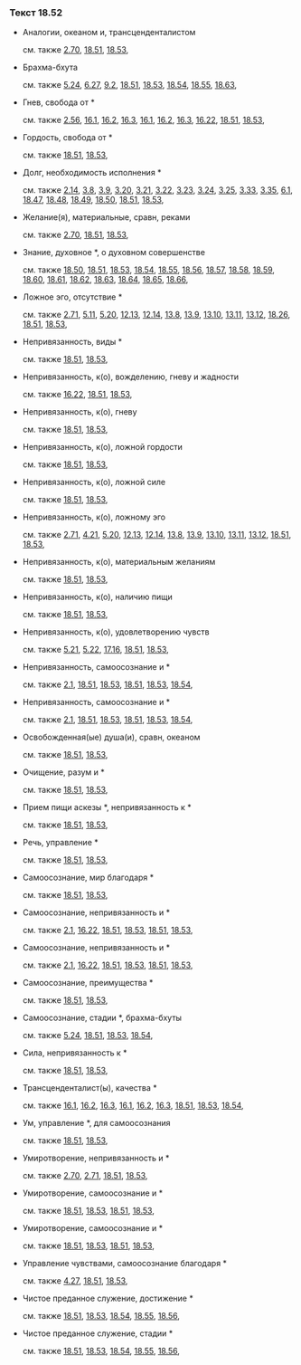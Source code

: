 ### Текст 18.52
	
- Аналогии, океаном и, трансценденталистом

	см. также  [2.70](../02/0270.md),  [18.51](../18/1851.md),  [18.53](../18/1853.md), 
	
- Брахма-бхута

	см. также  [5.24](../05/0524.md),  [6.27](../06/0627.md),  [9.2](../09/0902.md),  [18.51](../18/1851.md),  [18.53](../18/1853.md),  [18.54](../18/1854.md),  [18.55](../18/1855.md),  [18.63](../18/1863.md), 
	
- Гнев, свобода от *

	см. также  [2.56](../02/0256.md),  [16.1](../16/1601.md),  [16.2](../16/1602.md),  [16.3](../16/1603.md),  [16.1](../16/1601.md),  [16.2](../16/1602.md),  [16.3](../16/1603.md),  [16.22](../16/1622.md),  [18.51](../18/1851.md),  [18.53](../18/1853.md), 
	
- Гордость, свобода от *

	см. также  [18.51](../18/1851.md),  [18.53](../18/1853.md), 
	
- Долг, необходимость исполнения *

	см. также  [2.14](../02/0214.md),  [3.8](../03/0308.md),  [3.9](../03/0309.md),  [3.20](../03/0320.md),  [3.21](../03/0321.md),  [3.22](../03/0322.md),  [3.23](../03/0323.md),  [3.24](../03/0324.md),  [3.25](../03/0325.md),  [3.33](../03/0333.md),  [3.35](../03/0335.md),  [6.1](../06/0601.md),  [18.47](../18/1847.md),  [18.48](../18/1848.md),  [18.49](../18/1849.md),  [18.50](../18/1850.md),  [18.51](../18/1851.md),  [18.53](../18/1853.md), 
	
- Желание(я), материальные, сравн, реками

	см. также  [2.70](../02/0270.md),  [18.51](../18/1851.md),  [18.53](../18/1853.md), 
	
- Знание, духовное *, о духовном совершенстве

	см. также  [18.50](../18/1850.md),  [18.51](../18/1851.md),  [18.53](../18/1853.md),  [18.54](../18/1854.md),  [18.55](../18/1855.md),  [18.56](../18/1856.md),  [18.57](../18/1857.md),  [18.58](../18/1858.md),  [18.59](../18/1859.md),  [18.60](../18/1860.md),  [18.61](../18/1861.md),  [18.62](../18/1862.md),  [18.63](../18/1863.md),  [18.64](../18/1864.md),  [18.65](../18/1865.md),  [18.66](../18/1866.md), 
	
- Ложное эго, отсутствие *

	см. также  [2.71](../02/0271.md),  [5.11](../05/0511.md),  [5.20](../05/0520.md),  [12.13](../12/1213.md),  [12.14](../12/1214.md),  [13.8](../13/1308.md),  [13.9](../13/1309.md),  [13.10](../13/1310.md),  [13.11](../13/1311.md),  [13.12](../13/1312.md),  [18.26](../18/1826.md),  [18.51](../18/1851.md),  [18.53](../18/1853.md), 
	
- Непривязанность, виды *

	см. также  [18.51](../18/1851.md),  [18.53](../18/1853.md), 
	
- Непривязанность, к(о), вожделению, гневу и жадности

	см. также  [16.22](../16/1622.md),  [18.51](../18/1851.md),  [18.53](../18/1853.md), 
	
- Непривязанность, к(о), гневу

	см. также  [18.51](../18/1851.md),  [18.53](../18/1853.md), 
	
- Непривязанность, к(о), ложной гордости

	см. также  [18.51](../18/1851.md),  [18.53](../18/1853.md), 
	
- Непривязанность, к(о), ложной силе

	см. также  [18.51](../18/1851.md),  [18.53](../18/1853.md), 
	
- Непривязанность, к(о), ложному эго

	см. также  [2.71](../02/0271.md),  [4.21](../04/0421.md),  [5.20](../05/0520.md),  [12.13](../12/1213.md),  [12.14](../12/1214.md),  [13.8](../13/1308.md),  [13.9](../13/1309.md),  [13.10](../13/1310.md),  [13.11](../13/1311.md),  [13.12](../13/1312.md),  [18.51](../18/1851.md),  [18.53](../18/1853.md), 
	
- Непривязанность, к(о), материальным желаниям

	см. также  [18.51](../18/1851.md),  [18.53](../18/1853.md), 
	
- Непривязанность, к(о), наличию пищи

	см. также  [18.51](../18/1851.md),  [18.53](../18/1853.md), 
	
- Непривязанность, к(о), удовлетворению чувств

	см. также  [5.21](../05/0521.md),  [5.22](../05/0522.md),  [17.16](../17/1716.md),  [18.51](../18/1851.md),  [18.53](../18/1853.md), 
	
- Непривязанность, самоосознание и *

	см. также  [2.1](../02/0201.md),  [18.51](../18/1851.md),  [18.53](../18/1853.md),  [18.51](../18/1851.md),  [18.53](../18/1853.md),  [18.54](../18/1854.md), 
	
- Непривязанность, самоосознание и *

	см. также  [2.1](../02/0201.md),  [18.51](../18/1851.md),  [18.53](../18/1853.md),  [18.51](../18/1851.md),  [18.53](../18/1853.md),  [18.54](../18/1854.md), 
	
- Освобожденная(ые) душа(и), сравн, океаном

	см. также  [18.51](../18/1851.md),  [18.53](../18/1853.md), 
	
- Очищение, разум и *

	см. также  [18.51](../18/1851.md),  [18.53](../18/1853.md), 
	
- Прием пищи аскезы *, непривязанность к *

	см. также  [18.51](../18/1851.md),  [18.53](../18/1853.md), 
	
- Речь, управление *

	см. также  [18.51](../18/1851.md),  [18.53](../18/1853.md), 
	
- Самоосознание, мир благодаря *

	см. также  [18.51](../18/1851.md),  [18.53](../18/1853.md), 
	
- Самоосознание, непривязанность и *

	см. также  [2.1](../02/0201.md),  [16.22](../16/1622.md),  [18.51](../18/1851.md),  [18.53](../18/1853.md),  [18.51](../18/1851.md),  [18.53](../18/1853.md), 
	
- Самоосознание, непривязанность и *

	см. также  [2.1](../02/0201.md),  [16.22](../16/1622.md),  [18.51](../18/1851.md),  [18.53](../18/1853.md),  [18.51](../18/1851.md),  [18.53](../18/1853.md), 
	
- Самоосознание, преимущества *

	см. также  [18.51](../18/1851.md),  [18.53](../18/1853.md), 
	
- Самоосознание, стадии *, брахма-бхуты

	см. также  [5.24](../05/0524.md),  [18.51](../18/1851.md),  [18.53](../18/1853.md),  [18.54](../18/1854.md), 
	
- Сила, непривязанность к *

	см. также  [18.51](../18/1851.md),  [18.53](../18/1853.md), 
	
- Трансценденталист(ы), качества *

	см. также  [16.1](../16/1601.md),  [16.2](../16/1602.md),  [16.3](../16/1603.md),  [16.1](../16/1601.md),  [16.2](../16/1602.md),  [16.3](../16/1603.md),  [18.51](../18/1851.md),  [18.53](../18/1853.md),  [18.54](../18/1854.md), 
	
- Ум, управление *, для самоосознания

	см. также  [18.51](../18/1851.md),  [18.53](../18/1853.md), 
	
- Умиротворение, непривязанность и *

	см. также  [2.70](../02/0270.md),  [2.71](../02/0271.md),  [18.51](../18/1851.md),  [18.53](../18/1853.md), 
	
- Умиротворение, самоосознание и *

	см. также  [18.51](../18/1851.md),  [18.53](../18/1853.md),  [18.51](../18/1851.md),  [18.53](../18/1853.md), 
	
- Умиротворение, самоосознание и *

	см. также  [18.51](../18/1851.md),  [18.53](../18/1853.md),  [18.51](../18/1851.md),  [18.53](../18/1853.md), 
	
- Управление чувствами, самоосознание благодаря *

	см. также  [4.27](../04/0427.md),  [18.51](../18/1851.md),  [18.53](../18/1853.md), 
	
- Чистое преданное служение, достижение *

	см. также  [18.51](../18/1851.md),  [18.53](../18/1853.md),  [18.54](../18/1854.md),  [18.55](../18/1855.md),  [18.56](../18/1856.md), 
	
- Чистое преданное служение, стадии *

	см. также  [18.51](../18/1851.md),  [18.53](../18/1853.md),  [18.54](../18/1854.md),  [18.55](../18/1855.md),  [18.56](../18/1856.md), 
